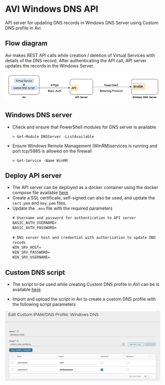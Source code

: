 # AVI Windows DNS API

API server for updating DNS records in Windows DNS Server using Custom DNS profile in Avi.

## Flow diagram
Avi makes REST API calls while creation / deletion of Virtual Services with details of the DNS record. After authenticating the API call, API server updates the records in the Windows Server.

![Flow Diagram](docs/flow.png "Flow Diagram")

## Windows DNS server
- Check and ensure that PowerShell modules for DNS server is available

    ```
    > Get-Module DNSServer -ListAvailable
    ```
- Ensure Windows Remote Management (WinRM)services is running and port tcp/5985 is allowed on the firewall

    ```
    > Get-Service -Name WinRM
    ```

## Deploy API server
- The API server can be deployed as a docker container using the docker compose file available [here](https://gitlab.eng.vmware.com/rramamoorthy/avi-windns-api/-/tree/main/docs/docker-compose)
- Create a SSL certificate, self-signed can also be used, and update the `cert.pem` and `key.pem` files.
- Update the `.env` file with the required parameters
  ```
  # Username and password for authentication to API server
  BASIC_AUTH_USERNAME=
  BASIC_AUTH_PASSWORD= 

  # DNS server host and credential with authorization to update DNS recods
  WIN_SRV_HOST=
  WIN_SRV_PASSWORD=
  WIN_SRV_USERNAME=
  ```

## Custom DNS script
- The script to be used while creating Custom DNS profile in AVI can be is available [here](https://gitlab.eng.vmware.com/rramamoorthy/avi-windns-api/-/tree/main/docs/custom-script)

- Import and upload the script in Avi to create a custom DNS profile with the following script parameters

![Flow Diagram](docs/custom-dns-profile.png "Flow Diagram")


